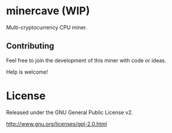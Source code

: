 # minercave (WIP)
Multi-cryptocurrency CPU miner.


## Contributing
Feel free to join the development of this miner with code or ideas.

Help is welcome!


# License

Released under the GNU General Public License v2.

http://www.gnu.org/licenses/gpl-2.0.html
